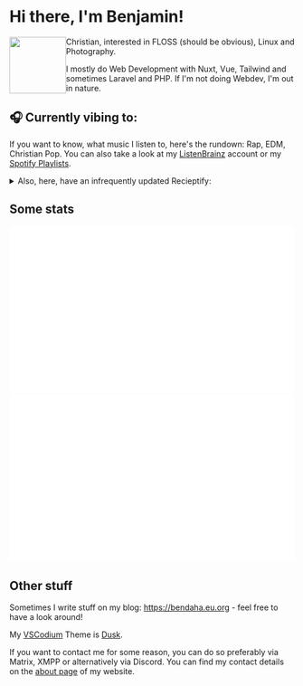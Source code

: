 <h1>Hi there, I'm Benjamin!</h1>

<img align="left" width="100" height="100" src="https://wsrv.nl/?url=https://avatars.githubusercontent.com/u/42138517&mask=circle&maxage=14d">
Christian, interested in FLOSS (should be obvious), Linux and Photography. 

I mostly do Web Development with Nuxt, Vue, Tailwind and sometimes Laravel and PHP. If I'm not doing Webdev, I'm out in nature.

## 🎧 Currently vibing to:

If you want to know, what music I listen to, here's the rundown: Rap, EDM, Christian Pop.
You can also take a look at my [ListenBrainz](https://listenbrainz.org/user/darkshark/) account or my [Spotify Playlists]().

<details>
  <summary>Also, here, have an infrequently updated Recieptify:</summary>
  <br>
  <p align="center">
    <img src="https://github.com/bennihtm/bennihtm/assets/42138517/9b2edbd7-c8db-4d58-92c8-ef1f8965d2e2" alt="top_tracks_short_term_21 10 23"></img>
  </p>
</details>

## Some stats
![bennihtm's GitHub stats](https://raw.githubusercontent.com/bennihtm/github-stats/master/generated/overview.svg#gh-dark-mode-only)
![Top Langs](https://raw.githubusercontent.com/bennihtm/github-stats/master/generated/languages.svg#gh-dark-mode-only)

## Other stuff

Sometimes I write stuff on my blog: https://bendaha.eu.org - feel free to have a look around!

My [VSCodium](https://vscodium.com) Theme is [Dusk](https://vscodethemes.com/e/pilleye.dusk-theme/dusk?language=javascript).

If you want to contact me for some reason, you can do so preferably via Matrix, XMPP or alternatively via Discord.
You can find my contact details on the [about page](https://bendaha.eu.org/about/) of my website.
